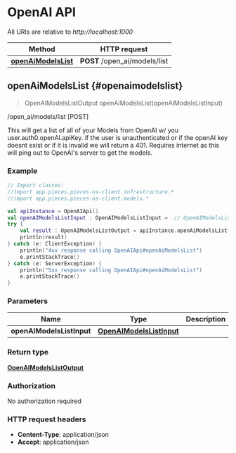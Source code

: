 # OpenAI API

All URIs are relative to *http://localhost:1000*

Method | HTTP request
------------- | -------------
[**openAiModelsList**](#openaimodelslist) | **POST** /open_ai/models/list


## **openAiModelsList** {#openaimodelslist}
> OpenAIModelsListOutput openAiModelsList(openAIModelsListInput)

/open_ai/models/list [POST]

This will get a list of all of your Models from OpenAI w/ you user.auth0.openAI.apiKey.  if the user is unauthenticated or if the openAI key doesnt exist or if it is invalid we will return a 401.  Requires internet as this will ping out to OpenAI&#39;s server to get the models.

### Example
```kotlin
// Import classes:
//import app.pieces.pieces-os-client.infrastructure.*
//import app.pieces.pieces-os-client.models.*

val apiInstance = OpenAIApi()
val openAIModelsListInput : OpenAIModelsListInput =  // OpenAIModelsListInput | 
try {
    val result : OpenAIModelsListOutput = apiInstance.openAiModelsList(openAIModelsListInput)
    println(result)
} catch (e: ClientException) {
    println("4xx response calling OpenAIApi#openAiModelsList")
    e.printStackTrace()
} catch (e: ServerException) {
    println("5xx response calling OpenAIApi#openAiModelsList")
    e.printStackTrace()
}
```

### Parameters

Name | Type | Description  | Notes
------------- | ------------- | ------------- | -------------
 **openAIModelsListInput** | [**OpenAIModelsListInput**](../models/OpenAIModelsListInput)|  | [optional]

### Return type

[**OpenAIModelsListOutput**](../models/OpenAIModelsListOutput)

### Authorization

No authorization required

### HTTP request headers

 - **Content-Type**: application/json
 - **Accept**: application/json

